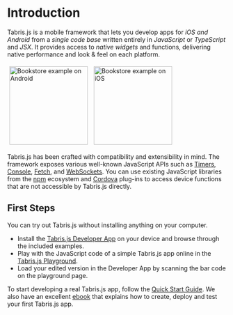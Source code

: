 ---
---
# Introduction

Tabris.js is a mobile framework that lets you develop apps for *iOS and Android* from a *single code base* written entirely in *JavaScript* or *TypeScript* and *JSX*.
It provides access to *native widgets* and functions, delivering native performance and look & feel on each platform.

<img src="https://user-images.githubusercontent.com/255637/28335462-c04bb540-6bfe-11e7-8e1d-69b9e2e0c66b.png" alt="Bookstore example on Android" width="180" style="margin: 5px" />
<img src="https://user-images.githubusercontent.com/255637/28335465-c37e7bc6-6bfe-11e7-92c8-97ce71ad6d90.png" alt="Bookstore example on iOS" width="180" style="margin: 5px" />

Tabris.js has been crafted with compatibility and extensibility in mind.
The framework exposes various well-known JavaScript APIs such as [Timers](https://developer.mozilla.org/en-US/docs/Web/API/WindowOrWorkerGlobalScope/setTimeout), [Console](https://developer.mozilla.org/en-US/docs/Web/API/Console), [Fetch](https://developer.mozilla.org/en-US/docs/Web/API/Fetch_API), and [WebSockets](https://developer.mozilla.org/en-US/docs/Web/API/WebSocket).
You can use existing JavaScript libraries from the [npm](http://npmjs.com/) ecosystem and [Cordova](https://cordova.apache.org/plugins/) plug-ins to access device functions that are not accessible by Tabris.js directly.

## First Steps

You can try out Tabris.js without installing anything on your computer.

* Install the [Tabris.js Developer App](developer-app.md) on your device and browse through the included examples.
* Play with the JavaScript code of a simple Tabris.js app online in the [Tabris.js Playground](https://tabrisjs.com/playground).
* Load your edited version in the Developer App by scanning the bar code on the playground page.

To start developing a real Tabris.js app, follow the [Quick Start Guide](getting-started.md).
We also have an excellent [ebook](https://tabrisjs.com/download/) that explains how to create, deploy and test your first Tabris.js app.
